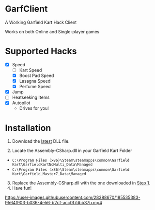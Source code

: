 # GarfClient
A Working Garfield Kart Hack Client

Works on both Online and Single-player games

# Supported Hacks
  - [x] Speed
    - [ ] Kart Speed
    - [x] Boost Pad Speed
    - [x] Lasagna Speed
    - [x] Perfume Speed
  - [x] Jump
  - [ ] Heatseeking Items
  - [x] Autopilot
    - Drives for you!

# Installation
1. Download the [latest](/downloads/latest/Assembly-CSharp.dll) DLL file.

2. Locate the Assembly-CSharp.dll in your Garfield Kart Folder
  - `C:\Program Files (x86)\Steam\steamapps\common\Garfield Kart\GarfieldKartNoMulti_Data\Managed`
  - `C:\Program Files (x86)\Steam\steamapps\common\Garfield Kart\Garfield_Master7_Data\Managed`
3. Replace the Assembly-CSharp.dll with the one downloaded in [Step 1](/downloads/latest/Assembly-CSharp.dll).
4. Have fun!

https://user-images.githubusercontent.com/28388670/185535383-9564f903-b036-4e56-b2cf-acc0f7dbb37b.mp4

